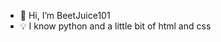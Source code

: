 - 👋 Hi, I’m BeetJuice101
- 💡 I know python and a little bit of html and css


<!---
BeetJuice101/BeetJuice101 is a ✨ special ✨ repository because its `README.md` (this file) appears on your GitHub profile.
You can click the Preview link to take a look at your changes.
--->
